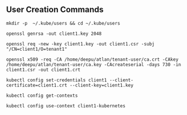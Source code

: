 ## User Creation Commands ##

```
mkdir -p  ~/.kube/users && cd ~/.kube/users
```

```
openssl genrsa -out client1.key 2048
```

```
openssl req -new -key client1.key -out client1.csr -subj "/CN=client1/O=tenant1"
```

```
openssl x509 -req -CA /home/deepu/atlan/tenant-user/ca.crt -CAkey /home/deepu/atlan/tenant-user/ca.key -CAcreateserial -days 730 -in client1.csr -out client1.crt
```

```
kubectl config set-credentials client1 --client-certificate=client1.crt --client-key=client1.key
```

```
kubectl config get-contexts
```

```
kubectl config use-context client1-kubernetes
```


